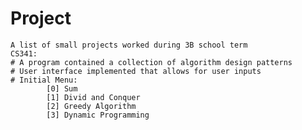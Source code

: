 # Project

	A list of small projects worked during 3B school term
	CS341:
	# A program contained a collection of algorithm design patterns
	# User interface implemented that allows for user inputs 
	# Initial Menu: 
			[0] Sum
			[1] Divid and Conquer
			[2] Greedy Algorithm
			[3] Dynamic Programming
